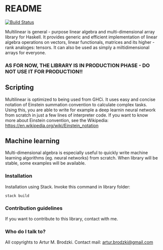 # README #

[![Build Status](https://travis-ci.org/ArturB/Multilinear.svg?branch=master)](https://travis-ci.org/ArturB/Multilinear)

Multilinear is general - purpose linear algebra and multi-dimensional array library for Haskell. It provides generic and efficient implementation of linear algebra operations on vectors, linear functionals, matrices and its higher - rank analoges: tensors. It can also be used as simply a miltidimensional arrays for everyone. 

### AS FOR NOW, THE LIBRARY IS IN PRODUCTION PHASE  - DO NOT USE IT FOR PRODUCTION!! ###

## Scripting ##

Multilinear is optimized to being used from GHCi. It uses easy and concise notation of Einstein summation convention to calculate complex tasks. Using this, you are able to write for example a deep learnin neural network from scratch in just a few lines of interpreter code. If you want to know more about Einstein convention, see the Wikipedia: https://en.wikipedia.org/wiki/Einstein_notation

## Machine learning ##

Multi-dimensional algebra is especially useful to quickly write machine learning algorithms (eg. neural networks) from scratch. When library will be stable, some examples will be available. 

### Installation ###

Installation using Stack. Invoke this command in library folder:

```
stack build
```

### Contribution guidelines ###

If you want to contribute to this library, contact with me. 

### Who do I talk to? ###

All copyrights to Artur M. Brodzki.
Contact mail: artur.brodzki@gmail.com
